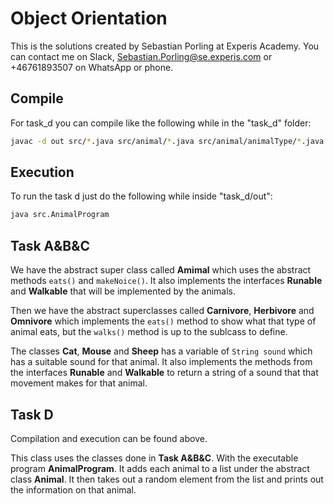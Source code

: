 # Object Orientation
This is the solutions created by Sebastian Porling at Experis Academy. You can contact me on Slack, Sebastian.Porling@se.experis.com or +46761893507 on WhatsApp or phone.

## Compile
For task_d you can compile like the following while in the "task_d" folder:
```bash
javac -d out src/*.java src/animal/*.java src/animal/animalType/*.java src/animal/movement/*.java
```

## Execution
To run the task d just do the following while inside "task_d/out":
```bash
java src.AnimalProgram
```

## Task A&B&C
We have the abstract super class called **Amimal** which uses the abstract methods ``eats()`` and ``makeNoice()``. It also implements the interfaces **Runable** and **Walkable** that will be implemented by the animals.

Then we have the abstract superclasses called **Carnivore**, **Herbivore** and **Omnivore** which implements the ``eats()`` method to show what that type of animal eats, but the ``walks()`` method is up to the sublcass to define.

The classes **Cat**, **Mouse** and **Sheep** has a variable of ``String sound`` which has a suitable sound for that animal. It also implements the methods from the interfaces **Runable** and **Walkable** to return a string of a sound that that movement makes for that animal.

## Task D
Compilation and execution can be found above.

This class uses the classes done in **Task A&B&C**. With the executable program **AnimalProgram**. It adds each animal to a list under the abstract class **Animal**. It then takes out a random element from the list and prints out the information on that animal.